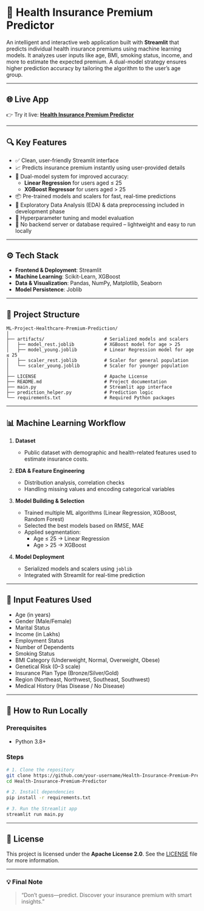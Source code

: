 # 🏥 Health Insurance Premium Predictor

An intelligent and interactive web application built with **Streamlit** that predicts individual health insurance premiums using machine learning models. It analyzes user inputs like age, BMI, smoking status, income, and more to estimate the expected premium. A dual-model strategy ensures higher prediction accuracy by tailoring the algorithm to the user’s age group.

---

## 🌐 Live App  
👉 Try it live: [**Health Insurance Premium Predictor**](https://krutarth-ml-regression-project-premium-prediction.streamlit.app/)

---

## 🔍 Key Features

- ✅ Clean, user-friendly Streamlit interface  
- 📈 Predicts insurance premium instantly using user-provided details  
- 🧠 Dual-model system for improved accuracy:  
  - **Linear Regression** for users aged ≤ 25  
  - **XGBoost Regressor** for users aged > 25  
- 📦 Pre-trained models and scalers for fast, real-time predictions  
- 🔎 Exploratory Data Analysis (EDA) & data preprocessing included in development phase  
- 🧪 Hyperparameter tuning and model evaluation  
- 🧩 No backend server or database required – lightweight and easy to run locally

---

## ⚙️ Tech Stack

- **Frontend & Deployment**: Streamlit  
- **Machine Learning**: Scikit-Learn, XGBoost  
- **Data & Visualization**: Pandas, NumPy, Matplotlib, Seaborn  
- **Model Persistence**: Joblib

---

## 📂 Project Structure

```
ML-Project-Healthcare-Premium-Prediction/
│
├── artifacts/                      # Serialized models and scalers
│   ├── model_rest.joblib           # XGBoost model for age > 25
│   ├── model_young.joblib          # Linear Regression model for age ≤ 25
│   ├── scaler_rest.joblib          # Scaler for general population
│   └── scaler_young.joblib         # Scaler for younger population
│
├── LICENSE                         # Apache License
├── README.md                       # Project documentation
├── main.py                         # Streamlit app interface
├── prediction_helper.py            # Prediction logic
└── requirements.txt                # Required Python packages
```

---

## 📊 Machine Learning Workflow

1. **Dataset**  
   - Public dataset with demographic and health-related features used to estimate insurance costs.

2. **EDA & Feature Engineering**  
   - Distribution analysis, correlation checks  
   - Handling missing values and encoding categorical variables

3. **Model Building & Selection**  
   - Trained multiple ML algorithms (Linear Regression, XGBoost, Random Forest)  
   - Selected the best models based on RMSE, MAE  
   - Applied segmentation:
     - Age ≤ 25 → Linear Regression
     - Age > 25 → XGBoost

4. **Model Deployment**  
   - Serialized models and scalers using `joblib`  
   - Integrated with Streamlit for real-time prediction

---

## 🧠 Input Features Used

- Age (in years)  
- Gender (Male/Female)  
- Marital Status  
- Income (in Lakhs)  
- Employment Status  
- Number of Dependents  
- Smoking Status  
- BMI Category (Underweight, Normal, Overweight, Obese)  
- Genetical Risk (0–3 scale)  
- Insurance Plan Type (Bronze/Silver/Gold)  
- Region (Northeast, Northwest, Southeast, Southwest)  
- Medical History (Has Disease / No Disease)

---

## 🚀 How to Run Locally

### Prerequisites  
- Python 3.8+

### Steps

```bash
# 1. Clone the repository
git clone https://github.com/your-username/Health-Insurance-Premium-Predictor.git
cd Health-Insurance-Premium-Predictor

# 2. Install dependencies
pip install -r requirements.txt

# 3. Run the Streamlit app
streamlit run main.py
```

---

## 📄 License

This project is licensed under the **Apache License 2.0**. See the [LICENSE](./LICENSE) file for more information.

---

### 💡 Final Note

> “Don’t guess—predict. Discover your insurance premium with smart insights.”
